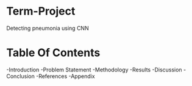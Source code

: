# Term-Project
Detecting pneumonia using CNN
# Table Of Contents
-Introduction
-Problem Statement
-Methodology
-Results
-Discussion
-Conclusion
-References
-Appendix
